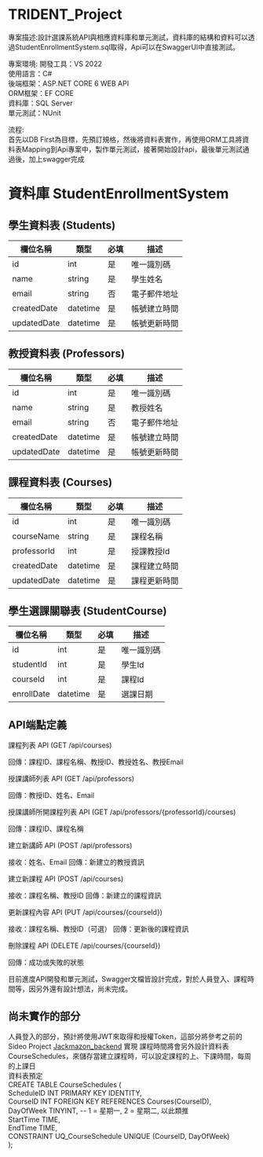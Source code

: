 # TRIDENT_Project
專案描述:設計選課系統API與相應資料庫和單元測試，資料庫的結構和資料可以透過StudentEnrollmentSystem.sql取得，Api可以在SwaggerUI中直接測試。   

專案環境:
開發工具：VS 2022   
使用語言：C#   
後端框架：ASP.NET CORE 6 WEB API   
ORM框架：EF CORE   
資料庫：SQL Server   
單元測試：NUnit   

流程:   
首先以DB First為目標，先預訂規格，然後將資料表實作，再使用ORM工具將資料表Mapping到Api專案中，製作單元測試，接著開始設計api，最後單元測試通過後，加上swagger完成   


# 資料庫 StudentEnrollmentSystem

## 學生資料表 (Students)
| 欄位名稱    | 類型     | 必填 | 描述           |
|------------|----------|------|---------------|
| id         | int      | 是   | 唯一識別碼     |
| name       | string   | 是   | 學生姓名       |
| email      | string   | 否   | 電子郵件地址   |
| createdDate| datetime | 是   | 帳號建立時間   |
| updatedDate| datetime | 是   | 帳號更新時間   |

## 教授資料表 (Professors)
| 欄位名稱    | 類型     | 必填 | 描述           |
|------------|----------|------|---------------|
| id         | int      | 是   | 唯一識別碼     |
| name       | string   | 是   | 教授姓名       |
| email      | string   | 否   | 電子郵件地址   |
| createdDate| datetime | 是   | 帳號建立時間   |
| updatedDate| datetime | 是   | 帳號更新時間   |

## 課程資料表 (Courses)
| 欄位名稱    | 類型     | 必填 | 描述           |
|------------|----------|------|---------------|
| id         | int      | 是   | 唯一識別碼     |
| courseName | string   | 是   | 課程名稱       |
| professorId| int      | 是   | 授課教授Id     |
| createdDate| datetime | 是   | 課程建立時間   |
| updatedDate| datetime | 是   | 課程更新時間   |

## 學生選課關聯表 (StudentCourse)
| 欄位名稱    | 類型     | 必填 | 描述           |
|------------|----------|------|---------------|
| id         | int      | 是   | 唯一識別碼     |
| studentId  | int      | 是   | 學生Id         |
| courseId   | int      | 是   | 課程Id         |
| enrollDate | datetime | 是   | 選課日期       |

## API端點定義

課程列表 API (GET /api/courses)

回傳：課程ID、課程名稱、教授ID、教授姓名、教授Email


授課講師列表 API (GET /api/professors)

回傳：教授ID、姓名、Email


授課講師所開課程列表 API (GET /api/professors/{professorId}/courses)

回傳：課程ID、課程名稱


建立新講師 API (POST /api/professors)

接收：姓名、Email
回傳：新建立的教授資訊


建立新課程 API (POST /api/courses)

接收：課程名稱、教授ID
回傳：新建立的課程資訊


更新課程內容 API (PUT /api/courses/{courseId})

接收：課程名稱、教授ID（可選）
回傳：更新後的課程資訊


刪除課程 API (DELETE /api/courses/{courseId})

回傳：成功或失敗的狀態



目前進度API開發和單元測試，Swagger文檔皆設計完成，對於人員登入、課程時間等，因另外還有設計想法，尚未完成。   
## 尚未實作的部分   
人員登入的部分，預計將使用JWT來取得和授權Token，這部分將參考之前的Sideo Project [Jackmazon_backend](https://github.com/suzijie860706/Jackmazon_backend) 實現
課程時間將會另外設計資料表CourseSchedules，來儲存當建立課程時，可以設定課程的上、下課時間，每周的上課日   
資料表預定   
CREATE TABLE CourseSchedules (   
    ScheduleID INT PRIMARY KEY IDENTITY,   
    CourseID INT FOREIGN KEY REFERENCES Courses(CourseID),   
    DayOfWeek TINYINT, -- 1 = 星期一, 2 = 星期二, 以此類推   
    StartTime TIME,   
    EndTime TIME,   
    CONSTRAINT UQ_CourseSchedule UNIQUE (CourseID, DayOfWeek)   
);   